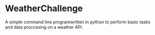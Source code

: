 # WeatherChallenge

A simple command line programwritten in python to perform basic tasks and data proccesing on a weather API.
